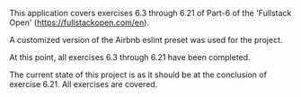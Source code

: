 This application covers exercises 6.3 through 6.21 of Part-6 of the 'Fullstack Open' (https://fullstackopen.com/en).

A customized version of the Airbnb eslint preset was used for the project.

At this point, all exercises 6.3 through 6.21 have been completed.

The current state of this project is as it should be at the conclusion of exercise 6.21. All exercises are covered.